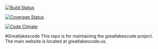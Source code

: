 [![Build Status](https://secure.travis-ci.org/greatlakescode/greatlakescode.png?branch=master)](https://travis-ci.org/greatlakescode/greatlakescode) 

[![Coverage Status](https://coveralls.io/repos/github/greatlakescode/greatlakescode/badge.svg?branch=master)](https://coveralls.io/github/greatlakescode/greatlakescode?branch=master) 

[![Code Climate](https://codeclimate.com/github/greatlakescode/greatlakescode/badges/gpa.svg)](https://codeclimate.com/github/greatlakescode/greatlakescode)

#Greatlakescode
This repo is for maintaining the greatlakescode project.
The main website is located at greatlakescode.us.
